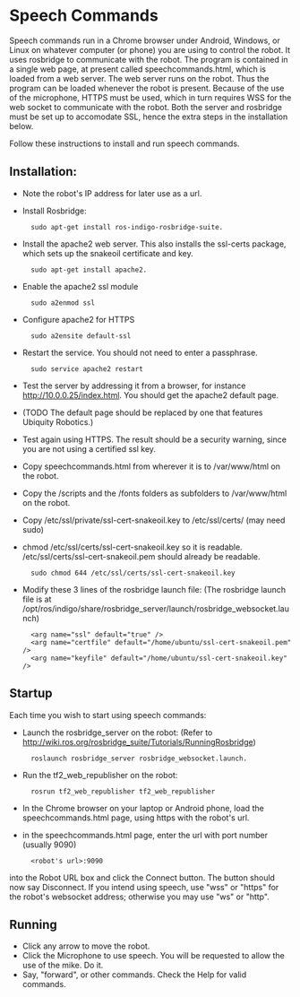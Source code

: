 # Speech Commands

Speech commands run in a Chrome browser under Android, Windows, or Linux on whatever computer (or phone) you are using to control the robot. It uses rosbridge to communicate with the robot.
The program is contained in a single web page, at present called speechcommands.html, which is loaded from a web server.
The web server runs on the robot.  Thus the program can be loaded whenever the robot is present.
Because of the use of the microphone, HTTPS must be used, which in turn requires WSS for the web socket to communicate with the robot. Both the server and rosbridge must be set up to accomodate SSL, hence the extra steps in the installation below.

Follow these instructions to install and run speech commands.

## Installation:

* Note the robot's IP address for later use as a url. 
* Install Rosbridge: 

        sudo apt-get install ros-indigo-rosbridge-suite.
* Install the apache2 web server. This also installs the ssl-certs package, which sets up the snakeoil certificate and key.

        sudo apt-get install apache2.  
* Enable the apache2 ssl module

        sudo a2enmod ssl
* Configure apache2 for HTTPS

        sudo a2ensite default-ssl
* Restart the service. You should not need to enter a passphrase.

        sudo service apache2 restart
* Test the server by addressing it from a browser, for instance http://10.0.0.25/index.html. You should get the apache2 default page.  
* (TODO The default page should be replaced by one that features Ubiquity Robotics.)
* Test again using HTTPS.  The result should be a security warning, since you are not using a certified ssl key.
* Copy speechcommands.html from wherever it is to /var/www/html on the robot.
* Copy the /scripts and the /fonts folders as subfolders to /var/www/html on the robot.

* Copy /etc/ssl/private/ssl-cert-snakeoil.key to /etc/ssl/certs/  (may need sudo)
* chmod /etc/ssl/certs/ssl-cert-snakeoil.key so it is readable. /etc/ssl/certs/ssl-cert-snakeoil.pem should already be readable. 

        sudo chmod 644 /etc/ssl/certs/ssl-cert-snakeoil.key
* Modify these 3 lines of the rosbridge launch file:
	(The rosbridge launch file is at  /opt/ros/indigo/share/rosbridge_server/launch/rosbridge_websocket.launch)

        <arg name="ssl" default="true" />
        <arg name="certfile" default="/home/ubuntu/ssl-cert-snakeoil.pem" />
        <arg name="keyfile" default="/home/ubuntu/ssl-cert-snakeoil.key" />


## Startup

Each time you wish to start using speech commands:

* Launch the rosbridge_server on the robot: (Refer to  http://wiki.ros.org/rosbridge_suite/Tutorials/RunningRosbridge)

        roslaunch rosbridge_server rosbridge_websocket.launch.
* Run the tf2_web_republisher on the robot:

        rosrun tf2_web_republisher tf2_web_republisher
* In the Chrome browser on your laptop or Android phone, load the speechcommands.html page, using https with the robot's url.
* in the speechcommands.html page, enter the url with port number (usually 9090)

        <robot's url>:9090 
into the Robot URL box and click the Connect button.  The button should now say Disconnect. If you intend using speech, use "wss" or "https" for the robot's websocket address; otherwise you may use "ws" or "http".

## Running
* Click any arrow to move the robot.
* Click the Microphone to use speech. You will be requested to allow the use of the mike.  Do it.
* Say, "forward", or other commands.  Check the Help for valid commands.




